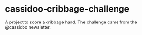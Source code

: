 # cassidoo-cribbage-challenge
A project to score a cribbage hand. The challenge came from the @cassidoo newsletter.
